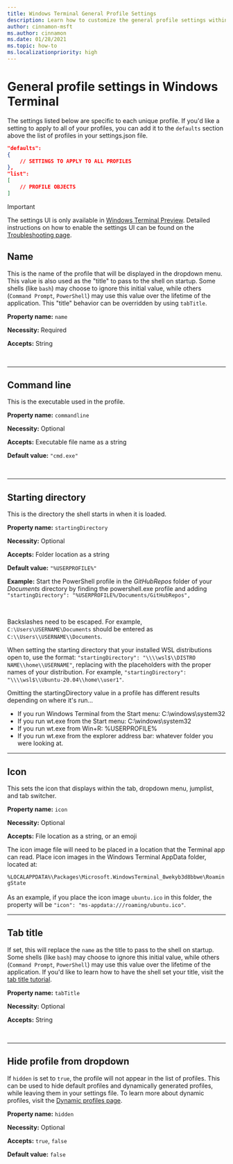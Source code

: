 ```yaml
---
title: Windows Terminal General Profile Settings
description: Learn how to customize the general profile settings within Windows Terminal.
author: cinnamon-msft
ms.author: cinnamon
ms.date: 01/28/2021
ms.topic: how-to
ms.localizationpriority: high
---
```


# General profile settings in Windows Terminal

The settings listed below are specific to each unique profile. If you'd like a setting to apply to all of your profiles, you can add it to the `defaults` section above the list of profiles in your settings.json file.

```json
"defaults":
{
    // SETTINGS TO APPLY TO ALL PROFILES
},
"list":
[
    // PROFILE OBJECTS
]
```

> [!IMPORTANT]
> The settings UI is only available in [Windows Terminal Preview](https://aka.ms/terminal-preview). Detailed instructions on how to enable the settings UI can be found on the [Troubleshooting page](./../troubleshooting.md#open-the-settings-ui).

## Name

This is the name of the profile that will be displayed in the dropdown menu. This value is also used as the "title" to pass to the shell on startup. Some shells (like `bash`) may choose to ignore this initial value, while others (`Command Prompt`, `PowerShell`) may use this value over the lifetime of the application. This "title" behavior can be overridden by using `tabTitle`.

**Property name:** `name`

**Necessity:** Required

**Accepts:** String

<br />

___

## Command line

This is the executable used in the profile.

**Property name:** `commandline`

**Necessity:** Optional

**Accepts:** Executable file name as a string

**Default value:** `"cmd.exe"`

<br />

___

## Starting directory

This is the directory the shell starts in when it is loaded.

**Property name:** `startingDirectory`

**Necessity:** Optional

**Accepts:** Folder location as a string

**Default value:** `"%USERPROFILE%"`

**Example:** Start the PowerShell profile in the *GitHubRepos* folder of your *Documents* directory by finding the powershell.exe profile and adding `"startingDirectory": "%USERPROFILE%/Documents/GitHubRepos",`

<br />

Backslashes need to be escaped. For example, `C:\Users\USERNAME\Documents` should be entered as `C:\\Users\\USERNAME\\Documents`.

When setting the starting directory that your installed WSL distributions open to, use the format: `"startingDirectory": "\\\\wsl$\\DISTRO NAME\\home\\USERNAME"`, replacing with the placeholders with the proper names of your distribution. For example, `"startingDirectory": "\\\\wsl$\\Ubuntu-20.04\\home\\user1"`.

Omitting the startingDirectory value in a profile has different results depending on where it's run...

- If you run Windows Terminal from the Start menu: C:\windows\system32
- If you run wt.exe from the Start menu: C:\windows\system32
- If you run wt.exe from Win+R: %USERPROFILE%
- If you run wt.exe from the explorer address bar: whatever folder you were looking at.

___

## Icon

This sets the icon that displays within the tab, dropdown menu, jumplist, and tab switcher.

**Property name:** `icon`

**Necessity:** Optional

**Accepts:** File location as a string, or an emoji

The icon image file will need to be placed in a location that the Terminal app can read. Place icon images in the Windows Terminal AppData folder, located at: <br>

`%LOCALAPPDATA%\Packages\Microsoft.WindowsTerminal_8wekyb3d8bbwe\RoamingState`
<br>
<br>
As an example, if you place the icon image `ubuntu.ico` in this folder, the property will be `"icon": "ms-appdata:///roaming/ubuntu.ico"`.

___

## Tab title

If set, this will replace the `name` as the title to pass to the shell on startup. Some shells (like `bash`) may choose to ignore this initial value, while others (`Command Prompt`, `PowerShell`) may use this value over the lifetime of the application. If you'd like to learn how to have the shell set your title, visit the [tab title tutorial](./../tutorials/tab-title.md).

**Property name:** `tabTitle`

**Necessity:** Optional

**Accepts:** String

<br />

___

## Hide profile from dropdown

If `hidden` is set to `true`, the profile will not appear in the list of profiles. This can be used to hide default profiles and dynamically generated profiles, while leaving them in your settings file. To learn more about dynamic profiles, visit the [Dynamic profiles page](./../dynamic-profiles.md).

**Property name:** `hidden`

**Necessity:** Optional

**Accepts:** `true`, `false`

**Default value:** `false`

